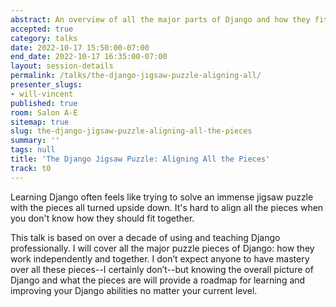 ```yaml
---
abstract: An overview of all the major parts of Django and how they fit together.
accepted: true
category: talks
date: 2022-10-17 15:50:00-07:00
end_date: 2022-10-17 16:35:00-07:00
layout: session-details
permalink: /talks/the-django-jigsaw-puzzle-aligning-all/
presenter_slugs:
- will-vincent
published: true
room: Salon A-E
sitemap: true
slug: the-django-jigsaw-puzzle-aligning-all-the-pieces
summary: ''
tags: null
title: 'The Django Jigsaw Puzzle: Aligning All the Pieces'
track: t0
---
```


Learning Django often feels like trying to solve an immense jigsaw puzzle with the pieces all turned upside down. It's hard to align all the pieces when you don't know how they should fit together.

This talk is based on over a decade of using and teaching Django professionally. I will cover all the major puzzle pieces of Django: how they work independently and together. I don’t expect anyone to have mastery over all these pieces--I certainly don’t--but knowing the overall picture of Django and what the pieces are will provide a roadmap for learning and improving your Django abilities no matter your current level.
